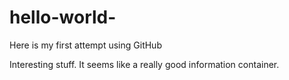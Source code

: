 # hello-world-
Here is my first attempt using GitHub 

Interesting stuff. It seems like a really good information container. 
